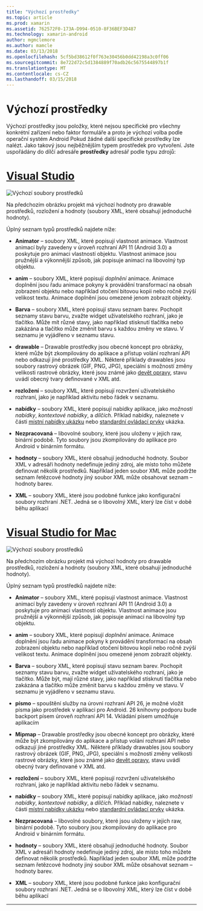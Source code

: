 ```yaml
---
title: "Výchozí prostředky"
ms.topic: article
ms.prod: xamarin
ms.assetid: 762572F0-173A-D994-0510-8F36BEF3D487
ms.technology: xamarin-android
author: mgmclemore
ms.author: mamcle
ms.date: 03/13/2018
ms.openlocfilehash: 5cf5bd38612f0f763e30456b0dd42198a3c0ff06
ms.sourcegitcommit: 8e722d72c5d1384889f70adb26c5675544897b1f
ms.translationtype: MT
ms.contentlocale: cs-CZ
ms.lasthandoff: 03/15/2018
---
```

# <a name="default-resources"></a>Výchozí prostředky

Výchozí prostředky jsou položky, které nejsou specifické pro všechny konkrétní zařízení nebo faktor formuláře a proto je výchozí volba podle operační systém Android Pokud žádné další specifické prostředky lze nalézt. Jako takový jsou nejběžnějším typem prostředek pro vytvoření. Jste uspořádány do dílčí adresáře **prostředky** adresář podle typu zdrojů:

# <a name="visual-studiotabvswin"></a>[Visual Studio](#tab/vswin)

![Výchozí soubory prostředků](default-resources-images/01-resource-files-vs.png)

Na předchozím obrázku projekt má výchozí hodnoty pro drawable prostředků, rozložení a hodnoty (soubory XML, které obsahují jednoduché hodnoty).

Úplný seznam typů prostředků najdete níže:

-  **Animator** &ndash; soubory XML, které popisují vlastnost animace.
   Vlastnost animací byly zavedeny v úroveň rozhraní API 11 (Android 3.0) a poskytuje pro animaci vlastností objektu. Vlastnost animace jsou pružnější a výkonnější způsob, jak popisuje animací na libovolný typ objektu.

-  **anim** &ndash; soubory XML, které popisují *doplnění* animace. Animace doplnění jsou řadu animace pokyny k provádění transformací na obsah zobrazení objektu nebo například otočení bitovou kopii nebo ročně zvýší velikost textu. Animace doplnění jsou omezené jenom zobrazit objekty.

-  **Barva** &ndash; soubory XML, které popisují stavu seznam barev. Pochopit seznamy stavu barvu, zvažte widget uživatelského rozhraní, jako je tlačítko.
   Může mít různé stavy, jako například stisknutí tlačítka nebo zakázána a tlačítko může změnit barvu s každou změny ve stavu. V seznamu je vyjádřeno v seznamu stavu.

-  **drawable** &ndash; Drawable prostředky jsou obecné koncept pro obrázky, které může být zkompilovány do aplikace a přístup volání rozhraní API nebo odkazují jiné prostředky XML.
   Některé příklady drawables jsou soubory rastrový obrázek (GIF, PNG, JPG), speciální s možností změny velikosti rastrové obrázky, které jsou známé jako [devět opravy](https://developer.android.com/guide/topics/graphics/2d-graphics.html#nine-patch), stavu uvádí obecný tvary definované v XML atd.
 
-  **rozložení** &ndash; soubory XML, které popisují rozvržení uživatelského rozhraní, jako je například aktivitu nebo řádek v seznamu.

-  **nabídky** &ndash; soubory XML, které popisují nabídky aplikace, jako *možnosti nabídky*, *kontextové nabídky*, a *dílčích*. Příklad nabídky, naleznete v části [místní nabídky ukázku](https://developer.xamarin.com/samples/monodroid/PopupMenuDemo/) nebo [standardní ovládací prvky](https://developer.xamarin.com/samples/mobile/StandardControls/) ukázka.

-  **Nezpracovaná** &ndash; libovolné soubory, které jsou uloženy v jejich raw, binární podobě. Tyto soubory jsou zkompilovány do aplikace pro Android v binárním formátu.

-  **hodnoty** &ndash; soubory XML, které obsahují jednoduché hodnoty. Soubor XML v adresáři hodnoty nedefinuje jediný zdroj, ale místo toho můžete definovat několik prostředků. Například jeden soubor XML může podržte seznam řetězcové hodnoty jiný soubor XML může obsahovat seznam – hodnoty barev.

-  **XML** &ndash; soubory XML, které jsou podobné funkce jako konfigurační soubory rozhraní .NET. Jedná se o libovolný XML, který lze číst v době běhu aplikací


# <a name="visual-studio-for-mactabvsmac"></a>[Visual Studio for Mac](#tab/vsmac)

![Výchozí soubory prostředků](default-resources-images/01-resource-files-xs.png)

Na předchozím obrázku projekt má výchozí hodnoty pro drawable prostředků, rozložení a hodnoty (soubory XML, které obsahují jednoduché hodnoty).

Úplný seznam typů prostředků najdete níže:

-  **Animator** &ndash; soubory XML, které popisují vlastnost animace.
   Vlastnost animací byly zavedeny v úroveň rozhraní API 11 (Android 3.0) a poskytuje pro animaci vlastností objektu. Vlastnost animace jsou pružnější a výkonnější způsob, jak popisuje animací na libovolný typ objektu.

-  **anim** &ndash; soubory XML, které popisují *doplnění* animace. Animace doplnění jsou řadu animace pokyny k provádění transformací na obsah zobrazení objektu nebo například otočení bitovou kopii nebo ročně zvýší velikost textu. Animace doplnění jsou omezené jenom zobrazit objekty.

-  **Barva** &ndash; soubory XML, které popisují stavu seznam barev. Pochopit seznamy stavu barvu, zvažte widget uživatelského rozhraní, jako je tlačítko.
   Může být, mají různé stavy, jako například stisknutí tlačítka nebo zakázána a tlačítko může změnit barvu s každou změny ve stavu. V seznamu je vyjádřeno v seznamu stavu.

-  **písmo** &ndash; spouštění služby na úrovni rozhraní API 26, je možné vložit písma jako prostředek v aplikaci pro Android. 26 knihovny podporu bude backport písem úroveň rozhraní API 14. Vkládání písem umožňuje aplikacím

-  **Mipmap** &ndash; Drawable prostředky jsou obecné koncept pro obrázky, které může být zkompilovány do aplikace a přístup volání rozhraní API nebo odkazují jiné prostředky XML.
   Některé příklady drawables jsou soubory rastrový obrázek (GIF, PNG, JPG), speciální s možností změny velikosti rastrové obrázky, které jsou známé jako [devět opravy](https://developer.android.com/guide/topics/graphics/2d-graphics.html#nine-patch), stavu uvádí obecný tvary definované v XML atd.

-  **rozložení** &ndash; soubory XML, které popisují rozvržení uživatelského rozhraní, jako je například aktivitu nebo řádek v seznamu.

-  **nabídky** &ndash; soubory XML, které popisují nabídky aplikace, jako *možnosti nabídky*, *kontextové nabídky*, a *dílčích*. Příklad nabídky, naleznete v části [místní nabídky ukázku](https://developer.xamarin.com/samples/monodroid/PopupMenuDemo/) nebo [standardní ovládací prvky](https://developer.xamarin.com/samples/mobile/StandardControls/) ukázka.

-  **Nezpracovaná** &ndash; libovolné soubory, které jsou uloženy v jejich raw, binární podobě. Tyto soubory jsou zkompilovány do aplikace pro Android v binárním formátu.

-  **hodnoty** &ndash; soubory XML, které obsahují jednoduché hodnoty. Soubor XML v adresáři hodnoty nedefinuje jediný zdroj, ale místo toho můžete definovat několik prostředků. Například jeden soubor XML může podržte seznam řetězcové hodnoty jiný soubor XML může obsahovat seznam – hodnoty barev.

-  **XML** &ndash; soubory XML, které jsou podobné funkce jako konfigurační soubory rozhraní .NET. Jedná se o libovolný XML, který lze číst v době běhu aplikací

-----
